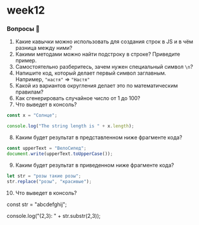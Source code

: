 # week12

### Вопросы 💎

1. Какие кавычки можно использовать для создания строк в JS и в чём разница между ними?
2. Какими методами можно найти подстроку в строке? Приведите пример.
3. Самостоятельно разберитесь, зачем нужен специальный символ `\n`?
4. Напишите код, который делает первый символ заглавным. Например, `"настя"` ⇒ `"Настя"`
5. Какой из вариантов округления делает это по математическим правилам?
6. Как сгенерировать случайное число от 1 до 100?
7. Что выведет в консоль?

```jsx
const x = "Солнце";

console.log("The string length is " + x.length);
```

8. Каким будет результат в представленном ниже фрагменте кода?

```jsx
const upperText = "ВелоСипед";
document.write(upperText.toUpperCase());
```

9. Каким будет результат в приведенном ниже фрагменте кода?

```jsx
let str = "розы такие розы";
str.replace("розы", "красивые");
```

10. Что выведет в консоль?

const str = "abcdefghij";

console.log("(2,3): " + str.substr(2,3));
